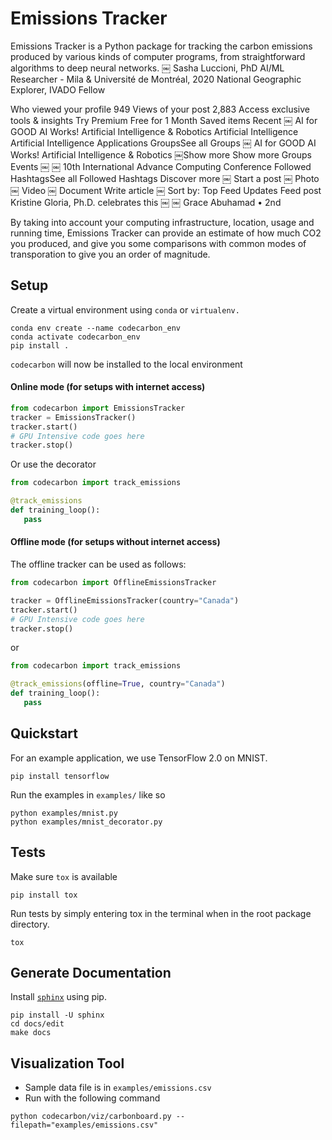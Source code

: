 # Emissions Tracker
Emissions Tracker is a Python package for tracking the carbon emissions produced by various kinds of computer programs, from straightforward algorithms to deep neural networks. 
￼
Sasha Luccioni, PhD
AI/ML Researcher - Mila & Université de Montréal, 2020 National Geographic Explorer, IVADO Fellow

Who viewed your profile
949
Views of your post
2,883
Access exclusive tools & insights
 Try Premium Free for 1 Month
 Saved items
Recent
￼
AI for GOOD
AI Works!
Artificial Intelligence & Robotics
Artificial Intelligence
Artificial Intelligence Applications
GroupsSee all Groups
￼
AI for GOOD
AI Works!
Artificial Intelligence & Robotics
￼Show more Show more Groups
Events
￼
￼
10th International Advance Computing Conference
Followed HashtagsSee all Followed Hashtags
Discover more
￼
Start a post
￼
Photo
￼
Video
￼
Document
Write article
￼
Sort by:
Top
Feed Updates
Feed post
Kristine Gloria, Ph.D. celebrates this
￼
￼
Grace Abuhamad
 • 2nd

By taking into account your computing infrastructure, location, usage and running time, Emissions Tracker can provide an estimate of how much CO2 you produced, and give you some comparisons with common modes of transporation to give you an order of magnitude. 


## Setup
Create a virtual environment using `conda` or `virtualenv.` 

```
conda env create --name codecarbon_env
conda activate codecarbon_env
pip install . 
```

`codecarbon` will now be installed to the local environment

#### Online mode (for setups with internet access)

```python
from codecarbon import EmissionsTracker
tracker = EmissionsTracker()
tracker.start()
# GPU Intensive code goes here
tracker.stop()
```

Or use the decorator

```python
from codecarbon import track_emissions

@track_emissions
def training_loop():
   pass
```
#### Offline mode (for setups without internet access)

The offline tracker can be used as follows:
```python
from codecarbon import OfflineEmissionsTracker

tracker = OfflineEmissionsTracker(country="Canada")
tracker.start()
# GPU Intensive code goes here
tracker.stop()
```

or 

```python
from codecarbon import track_emissions

@track_emissions(offline=True, country="Canada")
def training_loop():
   pass
```

## Quickstart

For an example application, we use TensorFlow 2.0 on MNIST. 

```
pip install tensorflow
```

Run the examples in `examples/` like so

```
python examples/mnist.py
python examples/mnist_decorator.py
```

## Tests

Make sure `tox` is available

```
pip install tox
```

Run tests by simply entering tox in the terminal when in the root package directory.

```
tox
```

## Generate Documentation
Install [`sphinx`](https://www.sphinx-doc.org/en/master/usage/installation.html#installation-from-pypi) using pip. 
```
pip install -U sphinx
cd docs/edit
make docs
```

## Visualization Tool
* Sample data file is in `examples/emissions.csv`
* Run with the following command
```
python codecarbon/viz/carbonboard.py --filepath="examples/emissions.csv"
```
